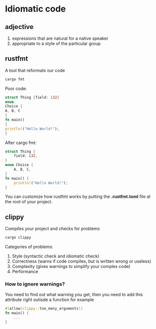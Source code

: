 # Idiomatic code
## adjective
1. expressions that are natural for a native speaker
2. appropriate to a style of the particular group

## rustfmt
A tool that reformats our code
```rust
cargo fmt
```

Poor code:
```rust
struct Thing {field: i32}
enum
Choice {
A, B, C
}
fn main()
{
println!("Hello World!");
}
```

After cargo fmt:
```rust
struct Thing {
    field: i32,
}
enum Choice {
    A, B, C,
}
fn main() {
    println!("Hello World!");
}

```
You can customize how rustfmt works by putting the **.rustfmt.toml** file at the root of your project.

## clippy
Compiles your project and checks for problems
```rust
cargo clippy
```
Categories of problems:
1. Style (syntactic check and idiomatic check)
2. Correctness (warns if code compiles, but is written wrong or useless)
3. Complexity (gives warnings to simplify your complex code)
4. Performance


### How to ignore warnings?
You need to find out what warning you get, then you need to add this attribute right outisde a function for example
```rust
#[allow(clippy::too_many_arguments)]
fn main() {
    ...
}
```
